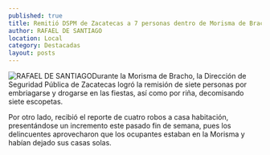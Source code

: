 ```yaml
---
published: true
title: Remitió DSPM de Zacatecas a 7 personas dentro de Morisma de Bracho
author: RAFAEL DE SANTIAGO
location: Local
category: Destacadas
layout: posts
---
```


![RAFAEL DE SANTIAGO](http://i.imgur.com/ZImZSs0m.jpg)Durante la Morisma de Bracho, la Dirección de Seguridad Pública de Zacatecas logró la remisión de siete personas por embriagarse y drogarse en las fiestas, así como por riña, decomisando siete escopetas.

Por otro lado, recibió el reporte de cuatro robos a casa habitación, presentándose un incremento este pasado fin de semana, pues los delincuentes aprovecharon que los ocupantes estaban en la Morisma y habían dejado sus casas solas.
